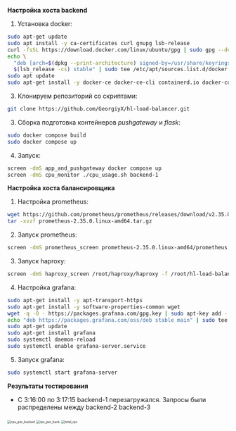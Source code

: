 **Настройка хоста backend**

1. Установка docker:

```bash
sudo apt-get update
sudo apt install -y ca-certificates curl gnupg lsb-release
curl -fsSL https://download.docker.com/linux/ubuntu/gpg | sudo gpg --dearmor -o /usr/share/keyrings/docker-archive-keyring.gpg
echo \
  "deb [arch=$(dpkg --print-architecture) signed-by=/usr/share/keyrings/docker-archive-keyring.gpg] https://download.docker.com/linux/ubuntu \
  $(lsb_release -cs) stable" | sudo tee /etc/apt/sources.list.d/docker.list > /dev/null
sudo apt update
sudo apt-get install -y docker-ce docker-ce-cli containerd.io docker-compose-plugin
```

3. Клонируем репозиторий со скриптами:

```bash
git clone https://github.com/GeorgiyX/hl-load-balancer.git
```

3. Сборка подготовка контейнеров *pushgateway* и *flask*:

```bash
sudo docker compose build
sudo docker compose up
```

4. Запуск:

```bash
screen -dmS app_and_pushgateway docker compose up
screen -dmS cpu_monitor ./cpu_usage.sh backend-1
```



**Настройка хоста балансировщика**

1. Настройка prometheus:

```bash
wget https://github.com/prometheus/prometheus/releases/download/v2.35.0/prometheus-2.35.0.linux-amd64.tar.gz
tar -xvzf prometheus-2.35.0.linux-amd64.tar.gz
```

2. Запуск prometheus:

```bash
screen -dmS prometheus_screen prometheus-2.35.0.linux-amd64/prometheus --config.file=/root/hl-load-balancer/prometheus.yml
```

3. Запуск haproxy:

```bash
screen -dmS haproxy_screen /root/haproxy/haproxy -f /root/hl-load-balancer/haproxy.cfg -db
```

4. Настройка grafana:

```bash
sudo apt-get install -y apt-transport-https
sudo apt-get install -y software-properties-common wget
wget -q -O - https://packages.grafana.com/gpg.key | sudo apt-key add -
echo "deb https://packages.grafana.com/oss/deb stable main" | sudo tee -a /etc/apt/sources.list.d/grafana.list
sudo apt-get update
sudo apt-get install grafana
sudo systemctl daemon-reload
sudo systemctl enable grafana-server.service
```

5. Запуск grafana:

```bash
sudo systemctl start grafana-server
```



**Результаты тестирования**

* C 3:16:00 по 3:17:15 backend-1 перезагружался.  Запросы были распределены между backend-2 backend-3

<img src="/mnt/files/Programming/Python/l4-balancer/.img/cpu_per_backed.png" alt="cpu_per_backed" style="zoom:50%;" />

<img src="/mnt/files/Programming/Python/l4-balancer/.img/rps_per_back.png" alt="rps_per_back" style="zoom:50%;" />

<img src="/mnt/files/Programming/Python/l4-balancer/.img/total_rps.png" alt="total_rps" style="zoom:50%;" />